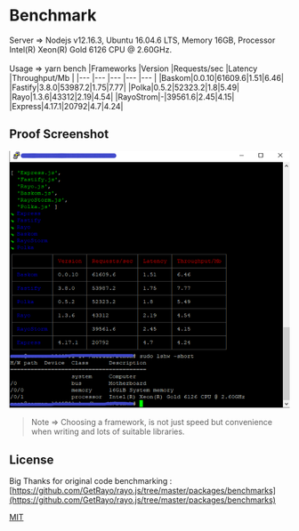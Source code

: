 # Benchmark

Server => Nodejs v12.16.3, Ubuntu 16.04.6 LTS, Memory 16GB, Processor Intel(R) Xeon(R) Gold 6126 CPU @ 2.60GHz.
<br></br>
Usage => yarn bench
|Frameworks |Version |Requests/sec |Latency |Throughput/Mb |
|--- |--- |--- |--- |--- |
|Baskom|0.0.10|61609.6|1.51|6.46|
|Fastify|3.8.0|53987.2|1.75|7.77|
|Polka|0.5.2|52323.2|1.8|5.49|
|Rayo|1.3.6|43312|2.19|4.54|
|RayoStrom|-|39561.6|2.45|4.15|
|Express|4.17.1|20792|4.7|4.24|

## Proof Screenshot
<img src="https://raw.githubusercontent.com/herudi/baskom/main/benchmark/screenshot-1.png" alt="imagestea" />

> Note => Choosing a framework, is not just speed but convenience when writing and lots of suitable libraries.

## License
Big Thanks for original code benchmarking : [https://github.com/GetRayo/rayo.js/tree/master/packages/benchmarks](https://github.com/GetRayo/rayo.js/tree/master/packages/benchmarks)

[MIT](https://github.com/GetRayo/rayo.js/blob/master/LICENSE)
